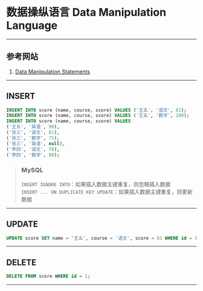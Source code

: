 # 数据操纵语言 Data Manipulation Language

---
## 参考网站
1. [Data Manipulation Statements](https://dev.mysql.com/doc/refman/8.0/en/sql-data-manipulation-statements.html)
---
## INSERT
```sql
INSERT INTO score (name, course, score) VALUES ('王五', '语文', 81);
INSERT INTO score (name, course, score) VALUES ('王五', '数学', 100);
INSERT INTO score (name, course, score) VALUES 
('王五', '英语', 90),
('张三', '语文', 81),
('张三', '数学', 75),
('张三', '英语', null),
('李四', '语文', 76),
('李四', '数学', 90);
```
>### MySQL
>`INSERT IGNORE INTO`：如果插入数据主键重复，则忽略插入数据  
>`INSERT ... ON DUPLICATE KEY UPDATE`：如果插入数据主键重复，则更新数据
---
## UPDATE
```sql
UPDATE score SET name = '王五', course = '语文', score = 81 WHERE id = 1;
```
---
## DELETE
```sql
DELETE FROM score WHERE id = 1;
```
---